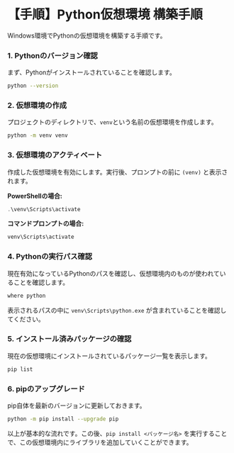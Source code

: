 # 【手順】Python仮想環境 構築手順

Windows環境でPythonの仮想環境を構築する手順です。

### 1. Pythonのバージョン確認
まず、Pythonがインストールされていることを確認します。

```bash
python --version
```

### 2. 仮想環境の作成
プロジェクトのディレクトリで、`venv`という名前の仮想環境を作成します。

```bash
python -m venv venv
```

### 3. 仮想環境のアクティベート
作成した仮想環境を有効にします。実行後、プロンプトの前に `(venv)` と表示されます。

**PowerShellの場合:**
```powershell
.\venv\Scripts\activate
```

**コマンドプロンプトの場合:**
```bash
venv\Scripts\activate
```

### 4. Pythonの実行パス確認
現在有効になっているPythonのパスを確認し、仮想環境内のものが使われていることを確認します。

```bash
where python
```
表示されるパスの中に `venv\Scripts\python.exe` が含まれていることを確認してください。

### 5. インストール済みパッケージの確認
現在の仮想環境にインストールされているパッケージ一覧を表示します。

```bash
pip list
```

### 6. pipのアップグレード
pip自体を最新のバージョンに更新しておきます。

```bash
python -m pip install --upgrade pip
```

以上が基本的な流れです。この後、`pip install <パッケージ名>` を実行することで、この仮想環境内にライブラリを追加していくことができます。
